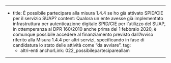 ---
  - title: È possibile partecipare alla misura 1.4.4 se ho già attivato SPID/CIE per il servizio SUAP?
    content: Qualora un ente avesse già implementato infrastruttura per autenticazione digitale SPID/CIE per l’utilizzo del SUAP, in ottemperanza al DPR 160/2010 anche prima del 1 febbraio 2020, è comunque possibile accedere al finanziamento previsto dall’Avviso riferito alla Misura 1.4.4 per altri servizi, specificando in fase di candidatura lo stato delle attività come “da avviare”.
    tag:
      - altri-enti
    anchorLink: 022_possibilepartecipareallam
---